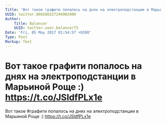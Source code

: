 ```yaml
---
Title: 'Вот такое графити попалось на днях на электроподстанции в Марьиной Роще :) https://t.co/JSldfPLx1e'
UUID: twitter.860266527244902400
Author:
    Title: Balancer
    UUID: twitter.user.balancer73
Date: 'Fri, 05 May 2017 01:54:57 +0300'
Type: Post
Markup: Text
---
```


# Вот такое графити попалось на днях на электроподстанции в Марьиной Роще :) https://t.co/JSldfPLx1e

Вот такое #графити попалось на днях на электроподстанции в
Марьиной Роще :) https://t.co/JSldfPLx1e